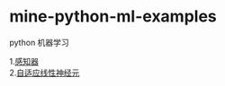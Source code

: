 # mine-python-ml-examples
python 机器学习

1.[感知器](https://github.com/quoniammm/mine-python-ml-examples/tree/master/MLP) <br>
2.[自适应线性神经元](https://github.com/quoniammm/mine-python-ml-examples/tree/master/Adaline)
